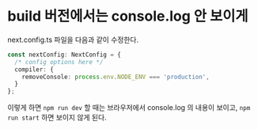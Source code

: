 # build 버전에서는 console.log 안 보이게

next.config.ts 파일을 다음과 같이 수정한다.

```ts
const nextConfig: NextConfig = {
  /* config options here */
  compiler: {
    removeConsole: process.env.NODE_ENV === 'production',
  }
};
```

이렇게 하면 `npm run dev` 할 때는 브라우저에서 console.log 의 내용이 보이고, `npm run start` 하면 보이지 않게 된다.
